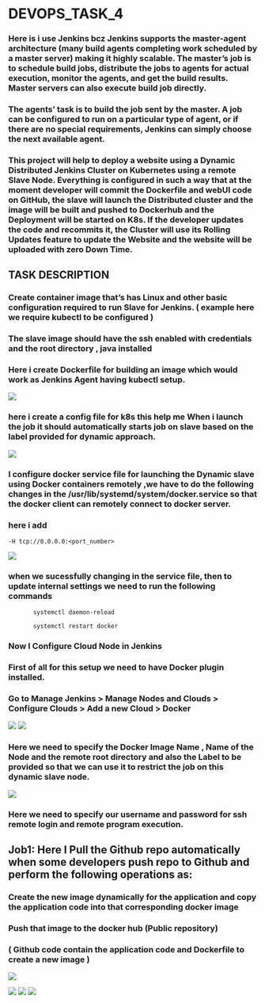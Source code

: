 # DEVOPS_TASK_4
### Here is i use Jenkins bcz Jenkins supports the master-agent architecture (many build agents completing work scheduled by a master server) making it highly scalable. The master’s job is to schedule build jobs, distribute the jobs to agents for actual execution, monitor the agents, and get the build results. Master servers can also execute build job directly.

### The agents’ task is to build the job sent by the master. A job can be configured to run on a particular type of agent, or if there are no special requirements, Jenkins can simply choose the next available agent.

### This project will help to deploy a website using a Dynamic Distributed Jenkins Cluster on Kubernetes using a remote Slave Node. Everything is configured in such a way that at the moment developer will commit the Dockerfile and webUI code on GitHub, the slave will launch the Distributed cluster and the image will be built and pushed to Dockerhub and the Deployment will be started on K8s. If the developer updates the code and recommits it, the Cluster will use its Rolling Updates feature to update the Website and the website will be uploaded with zero Down Time.

## TASK DESCRIPTION

### Create container image that’s has Linux and other basic configuration required to run Slave for Jenkins. ( example here we require kubectl to be configured ) 


### The slave image should have the ssh enabled with credentials and the root directory , java installed

### Here i create Dockerfile for building an image which would work as Jenkins Agent having kubectl setup.
![](images/dockerfile.jpg)
### here i create a config file for k8s this help me  When i launch the job it should automatically starts job on slave based on the label provided for dynamic approach.
![](images/config.jpg)


### I configure docker service file for launching the Dynamic slave using Docker containers remotely ,we have to do the following changes in the /usr/lib/systemd/system/docker.service so that the docker client can remotely connect to docker server.
### here i add 
```
-H tcp://0.0.0.0:<port_number>
```

![](images/docker-service.jpg)

### when we sucessfully changing in the service file, then  to update internal settings we need to run the following commands
```
       systemctl daemon-reload

       systemctl restart docker 
```
### Now I Configure Cloud Node  in Jenkins
### First of all for this setup we need to have Docker plugin installed. 

### Go to Manage Jenkins > Manage Nodes and Clouds > Configure Clouds > Add a new Cloud > Docker

![](images/cloud-config.jpg)
![](images/cloud-config1.jpg)


### Here we need to specify the Docker Image Name , Name of the Node and the remote root directory and also the Label to be provided so that we can use it to restrict the job on this dynamic slave node.



![](images/cloud-config2.jpg)

### Here we need to specify our username and password for ssh remote login and remote program execution.

## Job1: Here I Pull the Github repo automatically when some developers push repo to Github and perform the following operations as:

### Create the new image dynamically for the application and copy the application code into that corresponding docker image

### Push that image to the docker hub (Public repository) 
### ( Github code contain the application code and Dockerfile to create a new image )
![](images/dockerfile-httpd.jpg)

![](images/Task1.jpg)
![](images/Task2.jpg)
![](images/Task3.jpg)
